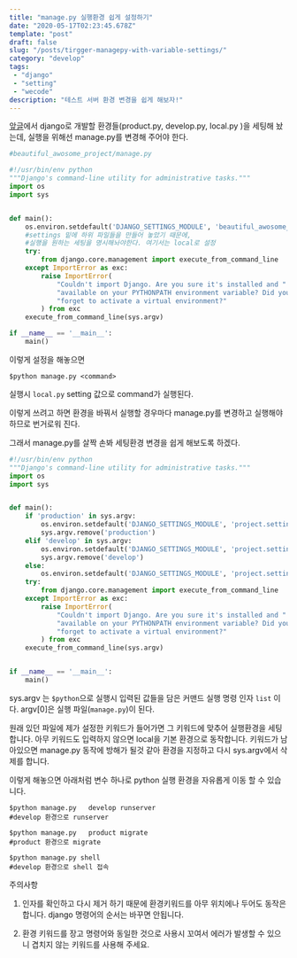 ```yaml
---
title: "manage.py 실행환경 쉽게 설정하기"
date: "2020-05-17T02:23:45.678Z"
template: "post"
draft: false
slug: "/posts/tirgger-managepy-with-variable-settings/"
category: "develop"
tags:
 - "django"
 - "setting"
 - "wecode"
description: "테스트 서버 환경 변경을 쉽게 해보자!"
---
```


[앞글](https://rumbarum.github.io/posts/seperate-django-settings/)에서 django로 개발할 환경들(product.py, develop.py, local.py )을 세팅해 놨는데, 실행을 위해선 manage.py를 변경해 주어야 한다. 

```python
#beautiful_awosome_project/manage.py 

#!/usr/bin/env python
"""Django's command-line utility for administrative tasks."""
import os
import sys


def main():
    os.environ.setdefault('DJANGO_SETTINGS_MODULE', 'beautiful_awosome_project.settings.local')
    #settings 밑에 하위 파일들을 만들어 놓았기 때문에, 
    #실행을 원하는 세팅을 명시해놔야한다. 여기서는 local로 설정
    try:
        from django.core.management import execute_from_command_line
    except ImportError as exc:
        raise ImportError(
            "Couldn't import Django. Are you sure it's installed and "
            "available on your PYTHONPATH environment variable? Did you "
            "forget to activate a virtual environment?"
        ) from exc
    execute_from_command_line(sys.argv)

if __name__ == '__main__':
    main()

```

이렇게 설정을 해놓으면 

```shell
$python manage.py <command>
```

실행시  `local.py` setting 값으로 command가 실행된다.

이렇게 쓰려고 하면  환경을 바꿔서 실행할 경우마다 manage.py를 변경하고 실행해야하므로 번거로워 진다. 

그래서 manage.py를 살짝 손봐 세팅환경 변경을 쉽게 해보도록 하겠다. 

```python
#!/usr/bin/env python
"""Django's command-line utility for administrative tasks."""
import os
import sys


def main():
    if 'production' in sys.argv:
        os.environ.setdefault('DJANGO_SETTINGS_MODULE', 'project.settings.production')
        sys.argv.remove('production')
    elif 'develop' in sys.argv:
        os.environ.setdefault('DJANGO_SETTINGS_MODULE', 'project.settings.develop')
        sys.argv.remove('develop')
    else:
        os.environ.setdefault('DJANGO_SETTINGS_MODULE', 'project.settings.local')
    try:
        from django.core.management import execute_from_command_line
    except ImportError as exc:
        raise ImportError(
            "Couldn't import Django. Are you sure it's installed and "
            "available on your PYTHONPATH environment variable? Did you "
            "forget to activate a virtual environment?"
        ) from exc
    execute_from_command_line(sys.argv)


if __name__ == '__main__':
    main()
```

sys.argv 는  `$python`으로 실행시 입력된 값들을 담은 커맨드 실행 명령 인자 `list` 이다. argv[0]은 실행 파일(`manage.py`)이 된다.

원래 있던 파일에 제가 설정한 키워드가 들어가면 그 키워드에 맞추어 실행환경을 세팅합니다. 아무 키워드도 입력하지 않으면 local을 기본 환경으로 동작합니다. 키워드가 남아있으면 manage.py 동작에 방해가 될것 같아 환경을 지정하고 다시 sys.argv에서 삭제를 합니다.

이렇게 해놓으면 아래처럼 변수 하나로 python 실행 환경을 자유롭게 이동 할 수 있습니다.

```shell
$python manage.py	develop runserver
#develop 환경으로 runserver

$python manage.py	product migrate
#product 환경으로 migrate

$python manage.py shell
#develop 환경으로 shell 접속
```

주의사항  

1. 인자를 확인하고 다시 제거 하기 때문에 환경키워드를 아무 위치에나 두어도 동작은 합니다. django 명령어의 순서는 바꾸면 안됩니다. 

2. 환경 키워드를 장고 명령어와 동일한 것으로 사용시 꼬여서 에러가 발생할 수 있으니 겹치지 않는 키워드를 사용해 주세요.
